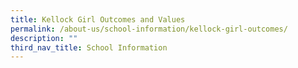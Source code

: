 ```yaml
---
title: Kellock Girl Outcomes and Values
permalink: /about-us/school-information/kellock-girl-outcomes/
description: ""
third_nav_title: School Information
---
```


